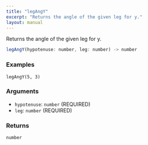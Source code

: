 ```yaml
---
title: "legAngY"
excerpt: "Returns the angle of the given leg for y."
layout: manual
---
```


Returns the angle of the given leg for y.



```js
legAngY(hypotenuse: number, leg: number) -> number
```

### Examples

```kcl
legAngY(5, 3)
```

### Arguments

* `hypotenuse`: `number` (REQUIRED)
* `leg`: `number` (REQUIRED)

### Returns

`number`



